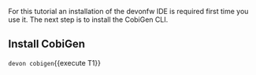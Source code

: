For this tutorial an installation of the devonfw IDE is required first time you use it. The next step is to install the CobiGen CLI.


## Install CobiGen

`devon cobigen`{{execute T1}}

